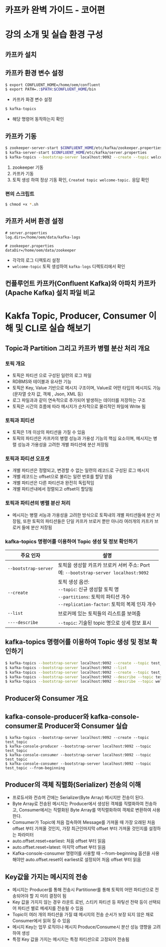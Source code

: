 # 카프카 완벽 가이드 - 코어편

# 강의 소개 및 실습 환경 구성

## 카프카 설치

## 카프카 환경 변수 설정

```bash
$ export CONFLUENT_HOME=/home/oem/confluent
$ export PATH=.:$PATH:$CONFLUENT_HOME/bin
```

* 카프카 화경 변수 설정

```bash
$ kafka-topics
```

* 해당 명령어 동작하는지 확인

## 카프카 기동

```bash
$ zookeeper-server-start $CONFLUENT_HOME/etc/kafka/zookeeper.properties
$ kafka-server-start $CONFLUENT_HOME/etc/kafka/server.properties
$ kafka-topics --bootstrap-server localhost:9092 --create --topic welcome-topic
```

1. zookeeper 기동
2. 카프카 기동
3. 토픽 생성 하여 정상 기동 확인, `Created topic welcome-topic.` 응답 확인

### 편의 스크립트

```bash
$ chmod +x *.sh
```

## 카프카 서버 환경 설정

```
# server.properties
log.dirs=/home/oem/data/kafka-logs

# zookeeper.properties
dataDir=/home/oem/data/zookeeper
```

* 각각의 로그 디렉토리 설정
* `welcome-topic` 토픽 생성하여 `kafka-logs` 디렉토리에서 확인

## 컨플루언트 카프카(Confluent Kafka)와 아파치 카프카(Apache Kafka) 설치 파일 비교

# Kakfa Topic, Producer, Consumer 이해 및 CLI로 실습 해보기

## Topic과 Partition 그리고 카프카 병렬 분산 처리 개요

### 토픽 개요

* 토픽은 파티션 으로 구성된 일련의 로그 파일
* RDBMS와 테이블과 유사한 기능
* 토픽은 Key, Value 기반으로 메시지 구조이며, Value로 어떤 타입의 메시지도 가능 (문자열 숫자 값, 객체 , Json, XML 등)
* 로그 파일과과 같이 연속적으로 추가되어 발생하는 데이터를 저장하는 구조
* 토픽은 시간의 흐름에 따라 메시지가 순차적으로 물리적인 파일에 Write 됨

### 토픽과 피티션

* 토픽은 1개 이상의 파티션을 가질 수 있음
* 토픽의 파티션은 카프카의 병렬 성능과 가용성 기능의 핵심 요소이며, 메시지는 병렬 성능과 가용성을 고려한 개별 파티션에 분산 저장됨

### 토픽과 파티션 오프셋

* 개별 파티션은 정렬되고, 변경할 수 없는 일련의 레코드로 구성된 로그 메시지
* 개별 레코드는 offset으로 불리는 일련 번호를 할당 받음
* 개별 파티션은 다른 파티션과 완전히 독립적임
* 개별 파티션내에서 정렬되고 offset이 할당됨

### 토픽과 파티션의 병렬 분산 처리

* 메시지는 병렬 서능과 가용성을 고려한 방식으로 토픽내의 개별 파티션들에 분산 저장됨, 또한 토픽의 파티션들은 단일 카프카 브로커 뿐만 아니라 여러개의 카프카 브로커 들에 분산 저장됨

### kafka-topics 명령어를 이용하여 Topic 생성 및 정보 확인하기

| 주요 인자                | 설명                                                                                                             |
|----------------------|----------------------------------------------------------------------------------------------------------------|
| `--bootstrap-server` | 토픽을 생성할 카프카 브로커 서버 주소: Port<br> 예: `--bootstrap-server localhost:9092`                                         |
| `--create`           | 토픽 생성 옵션:<br> `--topic`: 신규 생성할 토픽 명 <br> `--partitions`: 토픽의 파티션 개수 <br> `--replication-factor`: 토픽의 복제 인자 개수 |
| `--list`             | 브로커에 있는 토픽들의 리스트를 보여줌                                                                                          |
| `----describe`       | `--topic`: 기술된 topic 명으로 상세 정보 표시                                                                              |

## kafka-topics 명령어를 이용하여 Topic 생성 및 정보 확인하기

```bash
$ kafka-topics --bootstrap-server localhost:9092 --create --topic test_topic_01
$ kafka-topics --bootstrap-server localhost:9092 --list
$ kafka-topics --bootstrap-server localhost:9092 --create --topic test_topic_02 --partitions 3
$ kafka-topics --bootstrap-server localhost:9092 --describe --topic test_topic_02
$ kafka-topics --bootstrap-server localhost:9092 --describe --topic welcome-topic
```

## Producer와 Consumer 개요

## kafka-console-producer와 kafka-console-consumer로 Producer와 Consumer 실습

```
$ kafka-topics --bootstrap-server localhost:9092 --create --topic test_topic
$ kafka-console-producer --bootstrap-server localhost:9092 --topic test_topic
$ kafka-console-consumer --bootstrap-server localhost:9092 --topic test_topic 
$ kafka-console-consumer --bootstrap-server localhost:9092 --topic test_topic --from-beginning
```

## Producer의 객체 직렬화(Serializer) 전송의 이해
 
* 프로듀서와 컨슈머 간에는 Serializer(Byte Array) 메시지만 전송이 된다.
* Byte Array로 전송된 메시지는 Producer에서 생성된 객체를 직렬화하여 전송하고, Consumer에서는 직렬화된 Byte Array를 역직렬화하여 객체로 변환하여 사용한다.
* Comsumer가 Topic에 처음 접속하여 Message를 가져올 때 가장 오래된 처음 offset 부터 가져올 것인지, 가장 최근인마지막 offset 부터 가져올 것인지를 설정하는 파라미터
* auto.offset.reset=earliest: 처음 offset 부터 읽음
* auto.offset.reset=latest: 마지막 offset 부터 읽음
* Kafka-console-consumer 명령어를 사용할 때 --from-beginning 옵션을 사용해야만 auto.offset.reset이 earliest로 설정되어 처음 offset 부터 읽음

## Key값을 가지는 메시지의 전송

* 메시지는 Producer를 통해 전송시 Partitioner를 통해 토픽의 어떤 파티션으로 전송되어야 할 지 미리 결정이 됨
* Key 값을 가지지 않는 경우 라운트 로빈, 스티키 파티션 등 파팋션 전략 등이 선택되어 파티션 별로 메세지를 전송될 수 있음
* Topic이 여러 개의 파티션을 가질 떄 메시지의 전송 순서가 보장 되지 않은 채로 Consumer에서 읽혀 질 수 있음
* 메시지 Key는 업무 로직이나 메시지 Produce/Consume시 분산 성능 영향을 고려하여 생성
* 특정 Key 값을 가지는 메시지는 특정 파티션으로 고정되어 전송됨
